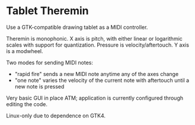 # Tablet Theremin

Use a GTK-compatible drawing tablet as a MIDI controller.

Theremin is monophonic. X axis is pitch, with either linear or logarithmic scales with support for quantization. Pressure is velocity/aftertouch. Y axis is a modwheel.

Two modes for sending MIDI notes:
- "rapid fire" sends a new MIDI note anytime any of the axes change
- "one note" varies the velocity of the current note with aftertouch until a new note is pressed

Very basic GUI in place ATM; application is currently configured through editing the code.

Linux-only due to dependence on GTK4. 
